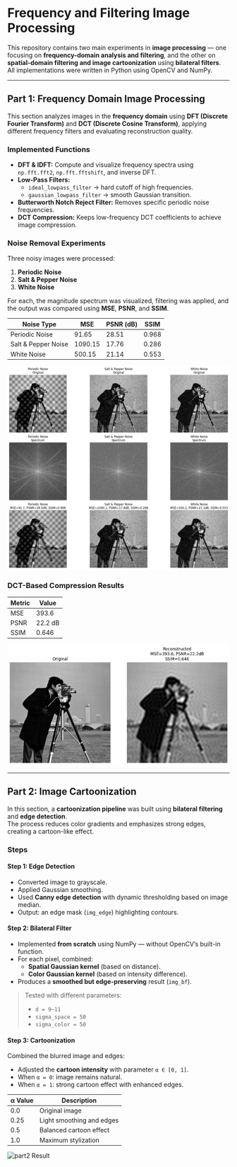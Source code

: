 #  Frequency and Filtering Image Processing

This repository contains two main experiments in **image processing** — one focusing on **frequency-domain analysis and filtering**, and the other on **spatial-domain filtering and image cartoonization** using **bilateral filters**.  
All implementations were written in Python using OpenCV and NumPy.

---

##  Part 1: Frequency Domain Image Processing

This section analyzes images in the **frequency domain** using **DFT (Discrete Fourier Transform)** and **DCT (Discrete Cosine Transform)**, applying different frequency filters and evaluating reconstruction quality.

### Implemented Functions
- **DFT & IDFT:** Compute and visualize frequency spectra using `np.fft.fft2`, `np.fft.fftshift`, and inverse DFT.
- **Low-Pass Filters:**  
  - `ideal_lowpass_filter` → hard cutoff of high frequencies.  
  - `gaussian_lowpass_filter` → smooth Gaussian transition.  
- **Butterworth Notch Reject Filter:** Removes specific periodic noise frequencies.
- **DCT Compression:** Keeps low-frequency DCT coefficients to achieve image compression.

### Noise Removal Experiments
Three noisy images were processed:
1. **Periodic Noise**
2. **Salt & Pepper Noise**
3. **White Noise**

For each, the magnitude spectrum was visualized, filtering was applied, and the output was compared using **MSE**, **PSNR**, and **SSIM**.

| Noise Type | MSE | PSNR (dB) | SSIM |
|-------------|-----|------------|-------|
| Periodic Noise | 91.65 | 28.51 | 0.968 |
| Salt & Pepper Noise | 1090.15 | 17.76 | 0.286 |
| White Noise | 500.15 | 21.14 | 0.553 |

![part1 Result](results/noise_result.png)



### DCT-Based Compression Results
| Metric | Value |
|---------|--------|
| MSE | 393.6 |
| PSNR | 22.2 dB |
| SSIM | 0.646 |

![part1_dct Result](results/dct_result.png)


---

##  Part 2: Image Cartoonization

In this section, a **cartoonization pipeline** was built using **bilateral filtering** and **edge detection**.  
The process reduces color gradients and emphasizes strong edges, creating a cartoon-like effect.

###  Steps

#### Step 1: Edge Detection
- Converted image to grayscale.
- Applied Gaussian smoothing.
- Used **Canny edge detection** with dynamic thresholding based on image median.
- Output: an edge mask (`img_edge`) highlighting contours.

#### Step 2: Bilateral Filter
- Implemented **from scratch** using NumPy — without OpenCV’s built-in function.  
- For each pixel, combined:
  - **Spatial Gaussian kernel** (based on distance).
  - **Color Gaussian kernel** (based on intensity difference).  
- Produces a **smoothed but edge-preserving** result (`img_bf`).

> Tested with different parameters:
> - `d = 9–11`
> - `sigma_space = 50`
> - `sigma_color = 50`

#### Step 3: Cartoonization
Combined the blurred image and edges:
- Adjusted the **cartoon intensity** with parameter `α ∈ [0, 1]`.
- When `α = 0`: image remains natural.  
- When `α = 1`: strong cartoon effect with enhanced edges.

| α Value | Description |
|----------|--------------|
| 0.0 | Original image |
| 0.25 | Light smoothing and edges |
| 0.5 | Balanced cartoon effect |
| 1.0 | Maximum stylization |

![part2 Result](results/Q2-output-3.png)


